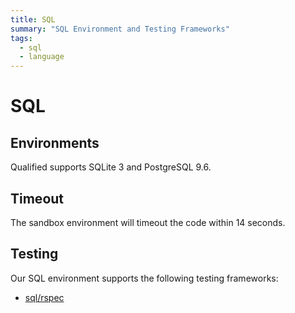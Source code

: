 ```yaml
---
title: SQL
summary: "SQL Environment and Testing Frameworks"
tags:
  - sql
  - language
---
```


# SQL

## Environments

Qualified supports SQLite 3 and PostgreSQL 9.6.

## Timeout

The sandbox environment will timeout the code within 14 seconds.

## Testing

Our SQL environment supports the following testing frameworks:

- [sql/rspec](/languages/sql/rspec)
